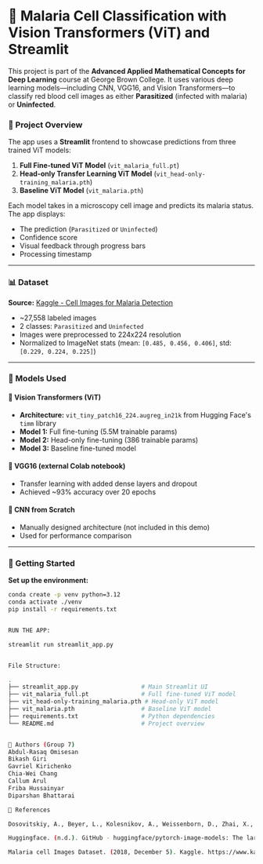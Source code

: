 # 🧪 Malaria Cell Classification with Vision Transformers (ViT) and Streamlit

This project is part of the **Advanced Applied Mathematical Concepts for Deep Learning** course at George Brown College. It uses various deep learning models—including CNN, VGG16, and Vision Transformers—to classify red blood cell images as either **Parasitized** (infected with malaria) or **Uninfected**.

### 📌 Project Overview

The app uses a **Streamlit** frontend to showcase predictions from three trained ViT models:

1. **Full Fine-tuned ViT Model** (`vit_malaria_full.pt`)
2. **Head-only Transfer Learning ViT Model** (`vit_head-only-training_malaria.pth`)
3. **Baseline ViT Model** (`vit_malaria.pth`)

Each model takes in a microscopy cell image and predicts its malaria status. The app displays:
- The prediction (`Parasitized` or `Uninfected`)
- Confidence score
- Visual feedback through progress bars
- Processing timestamp

-------

### 📊 Dataset

**Source:** [Kaggle - Cell Images for Malaria Detection](https://www.kaggle.com/datasets/iarunava/cell-images-for-detecting-malaria)

- ~27,558 labeled images
- 2 classes: `Parasitized` and `Uninfected`
- Images were preprocessed to 224x224 resolution
- Normalized to ImageNet stats (mean: `[0.485, 0.456, 0.406]`, std: `[0.229, 0.224, 0.225]`)

---

### 🧠 Models Used

#### 🧩 Vision Transformers (ViT)
- **Architecture:** `vit_tiny_patch16_224.augreg_in21k` from Hugging Face's `timm` library
- **Model 1:** Full fine-tuning (5.5M trainable params)
- **Model 2:** Head-only fine-tuning (386 trainable params)
- **Model 3:** Baseline fine-tuned model

#### 🧠 VGG16 (external Colab notebook)
- Transfer learning with added dense layers and dropout
- Achieved ~93% accuracy over 20 epochs

#### 🧠 CNN from Scratch
- Manually designed architecture (not included in this demo)
- Used for performance comparison

---

### 🚀 Getting Started

**Set up the environment:**
```bash
conda create -p venv python=3.12
conda activate ./venv
pip install -r requirements.txt


RUN THE APP:

streamlit run streamlit_app.py


File Structure:

.
├── streamlit_app.py                  # Main Streamlit UI
├── vit_malaria_full.pt               # Full fine-tuned ViT model
├── vit_head-only-training_malaria.pth # Head-only ViT model
├── vit_malaria.pth                   # Baseline ViT model
├── requirements.txt                  # Python dependencies
└── README.md                         # Project overview


👥 Authors (Group 7)
Abdul-Rasaq Omisesan 
Bikash Giri 
Gavriel Kirichenko 
Chia-Wei Chang 
Callum Arul 
Friba Hussainyar 
Diparshan Bhattarai 

🔗 References

Dosovitskiy, A., Beyer, L., Kolesnikov, A., Weissenborn, D., Zhai, X., Unterthiner, T., Dehghani, M., Minderer, M., Heigold, G., Gelly, S., Uszkoreit, J., & Houlsby, N. (2020, October 22). An Image is Worth 16x16 Words: Transformers for Image Recognition at Scale. arXiv.org. https://arxiv.org/abs/2010.11929

Huggingface. (n.d.). GitHub - huggingface/pytorch-image-models: The largest collection of PyTorch image encoders / backbones. Including train, eval, inference, export scripts, and pretrained weights -- ResNet, ResNeXT, EfficientNet, NFNet, Vision Transformer (ViT), MobileNetV4, MobileNet-V3 & V2, RegNet, DPN, CSPNet, Swin Transformer, MaxViT, CoAtNet, ConvNeXt, and more. GitHub. https://github.com/huggingface/pytorch-image-models

Malaria cell Images Dataset. (2018, December 5). Kaggle. https://www.kaggle.com/datasets/iarunava/cell-images-for-detecting-malaria


